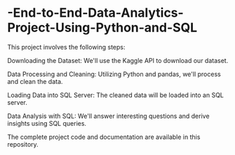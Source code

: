 # -End-to-End-Data-Analytics-Project-Using-Python-and-SQL

This project involves the following steps:

Downloading the Dataset: We'll use the Kaggle API to download our dataset.

Data Processing and Cleaning: Utilizing Python and pandas, we'll process and clean the data.

Loading Data into SQL Server: The cleaned data will be loaded into an SQL server.

Data Analysis with SQL: We'll answer interesting questions and derive insights using SQL queries.

The complete project code and documentation are available in this repository.

